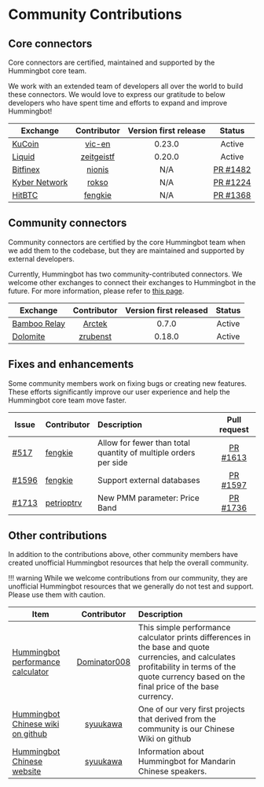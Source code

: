 
# Community Contributions

## Core connectors

Core connectors are certified, maintained and supported by the Hummingbot core team. 

We work with an extended team of developers all over the world to build these connectors. We would love to express our gratitude to below developers who have spent time and efforts to expand and improve Hummingbot!

| Exchange | Contributor | Version first release | Status | 
| --- |:---:|:---:|:---:|
| [KuCoin](https://kucoin.com) | [vic-en](https://github.com/vic-en)| 0.23.0 | Active | 
| [Liquid](https://liquid.com) | [zeitgeistf](https://github.com/zeitgeistf)| 0.20.0 | Active |
| [Bitfinex](https://bitfinex.com) | [nionis](https://github.com/nionis)  | N/A | [PR #1482](https://github.com/CoinAlpha/hummingbot/pull/1482) |  
| [Kyber Network](https://kyber.network) | [rokso](https://github.com/rokso) | N/A | [PR #1224](https://github.com/CoinAlpha/hummingbot/pull/1224) |  
| [HitBTC](https://hitbtc.com) | [fengkie](https://github.com/fengkiej) | N/A | [PR #1368](https://github.com/CoinAlpha/hummingbot/pull/1368) |  

## Community connectors

Community connectors are certified by the core Hummingbot team when we add them to the codebase, but they are maintained and supported by external developers.

Currently, Hummingbot has two community-contributed connectors. We welcome other exchanges to connect their exchanges to Hummingbot in the future. For more information, please refer to [this page](/connectors/#community-contributed-exchange-connectors). 

| Exchange | Contributor | Version first released | Status |  
| --- |:---:|:---:|:---:|
| [Bamboo Relay](https://bamboorelay.com/) | [Arctek](https://github.com/Arctek) | 0.7.0 | Active | 
| [Dolomite](https://dolomite.io/) | [zrubenst](https://github.com/zrubenst) | 0.18.0 | Active | 

## Fixes and enhancements

Some community members work on fixing bugs or creating new features. These efforts significantly improve our user experience and help the Hummingbot core team move faster. 

| Issue | Contributor | Description | Pull request | 
| --- | --- |:---|:---:|
| [#517](https://github.com/CoinAlpha/hummingbot/issues/517) | [fengkie](https://github.com/fengkiej) | Allow for fewer than total quantity of multiple orders per side | [PR #1613](https://github.com/CoinAlpha/hummingbot/pull/1613) |
| [#1596](https://github.com/CoinAlpha/hummingbot/issues/1596) | [fengkie](https://github.com/fengkiej) | Support external databases | [PR #1597](https://github.com/CoinAlpha/hummingbot/pull/1597) |
| [#1713](https://github.com/CoinAlpha/hummingbot/issues/1713) | [petrioptrv](https://github.com/petioptrv) | New PMM parameter: Price Band | [PR #1736](https://github.com/CoinAlpha/hummingbot/pull/1736) |

## Other contributions

In addition to the contributions above, other community members have created unofficial Hummingbot resources that help the overall community.

!!! warning
    While we welcome contributions from our community, they are unofficial Hummingbot resources that we generally do not test and support. Please use them with caution.


| Item | Contributor | Description |
| --- |:---:|:---|
| [Hummingbot performance calculator](https://github.com/Dominator008/hummingbot-trades-calculator) | [Dominator008](https://github.com/Dominator008) | This simple performance calculator prints differences in the base and quote currencies, and calculates profitability in terms of the quote currency based on the final price of the base currency. |
| [Hummingbot Chinese wiki on github](https://github.com//CoinAlpha/hummingbot_chinese) | [syuukawa](https://github.com/syuukawa) | One of our very first projects that derived from the community is our Chinese Wiki on github |
| [Hummingbot Chinese website](http://hummingbot.cn/) | [syuukawa](https://github.com/syuukawa) | Information about Hummingbot for Mandarin Chinese speakers. |
